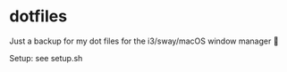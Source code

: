 # dotfiles
Just a backup for my dot files for the i3/sway/macOS window manager 🐧

Setup: see setup.sh
